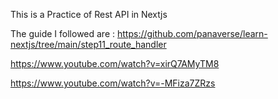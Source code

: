 This is a Practice of Rest API in Nextjs

The guide I followed are :
https://github.com/panaverse/learn-nextjs/tree/main/step11_route_handler

https://www.youtube.com/watch?v=xirQ7AMyTM8

https://www.youtube.com/watch?v=-MFiza7ZRzs
    